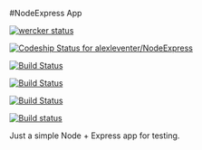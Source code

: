 #NodeExpress App

[![wercker status](https://app.wercker.com/status/3c282e9a38aecbd3f88f6740a8369a38/m "wercker status")](https://app.wercker.com/project/bykey/3c282e9a38aecbd3f88f6740a8369a38)

[ ![Codeship Status for alexleventer/NodeExpress](https://codeship.com/projects/8974c880-fe7b-0132-d11c-1e5cacacb711/status?branch=master)](https://codeship.com/projects/88110)

[![Build Status](https://travis-ci.org/alexleventer/NodeExpress.svg)](https://travis-ci.org/alexleventer/NodeExpress)

[![Build Status](https://snap-ci.com/alexleventer/NodeExpress/branch/master/build_image)](https://snap-ci.com/alexleventer/NodeExpress/branch/master)

[![Build Status](https://semaphoreci.com/api/v1/projects/30aa8397-0dc1-45c3-aec8-42fb04c265af/476709/badge.svg)](https://semaphoreci.com/alexleventer/nodeexpress)

[![Build status](https://ci.appveyor.com/api/projects/status/kh8g3ybuxqlxte5t?svg=true)](https://ci.appveyor.com/project/alexleventer/nodeexpress)


Just a simple Node + Express app for testing.

